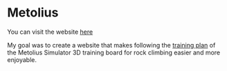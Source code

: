 # Metolius

You can visit the website [here](https://metolius-simulator-3d.netlify.com/)

My goal was to create a website that makes following the [training plan](https://www.metoliusclimbing.com/training_guide_3d_simulator.html) of the Metolius Simulator 3D training board for rock climbing easier and more enjoyable.